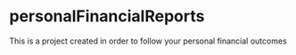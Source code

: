 # personalFinancialReports
This is a project created in order to follow your personal financial outcomes 
